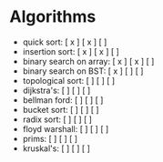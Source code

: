 # Algorithms

- quick sort: [ x ] [ x ] [ ]
- insertion sort: [ x ] [ x ] [ ]
- binary search on array: [ x ] [ x ] [ ]
- binary search on BST: [ x ] [ ] [ ]
- topological sort: [ ] [ ] [ ]
- dijkstra's: [ ] [ ] [ ]
- bellman ford: [ ] [ ] [ ]
- bucket sort: [ ] [ ] [ ]
- radix sort: [ ] [ ] [ ]
- floyd warshall: [ ] [ ] [ ]
- prims: [ ] [ ] [ ]
- kruskal's: [ ] [ ] [ ]
